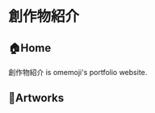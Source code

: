# 創作物紹介

<ContentImage
      width="720"
      height="450"
      src="/title.png"
      quality="100"
      alt="創作物紹介 omemoji"
    >
</ContentImage>

## 🏠Home

創作物紹介 is omemoji's portfolio website.

<HomeContents ></HomeContents>

## 🎨Artworks

<Gallery class="overflow-y-auto"></Gallery>
